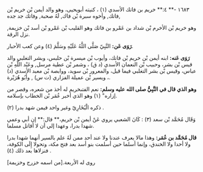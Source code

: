 ١٦٨٣ -** ٤:** خريم بن فاتك الأسدي (١) ، كنيته أبويحيى، وهو والد أيمن بْن خريم بْن فاتك, وأخوه سبرة بْن فاك, لَهُ صحبة, وفاتك جد جده,

وهو خريم بْن الأخرم بْن شداد بن عَمْرو بن فاتك وهو القليب بْن عَمْرو بْن أسد بْن خزيمة, نزل الرقة.

**رَوَى عَن:** النَّبِيّ صَلَّى اللَّهُ عَلَيْهِ وسَلَّمَ (٤) وعن كعب الأحبار.

**رَوَى عَنه:** ابنه أيمن بْن خريم بْن فاتك، وأيوب بْن ميسرة بْن حلبس، وبشر التغلبي والد قيس بْن بشر، وحبيب بْن النعمان الأسدي (د ق) ، وشمر بْن عطية مرسل, وعَبْد اللَّهِ بْن عباس، وقيس بْن بشر التغلبي فيما قيل، والمعرور بْن سويد، ووابصة بْن معبد الأسدي (د) ، ويسير بْن عميلة الفزاري (ت س) , وأَبُو هُرَيْرة.

**وهو الذي قال في النَّبِيُّ صلى الله عليه وسلم:** نعم الفتىخريم له أخذ من شعره، وقصر من إزاره" (١) وهو الذي أخبر عُمَر بْن الخطاب بإسلامه.

ذكره الْبُخَارِيّ وغير واحد فيمن شهد بدرا (٢) .

وَقَال مُحَمَّد بْن سعد (٣) : كَانَ الشعبي يروي عَنْ أيمن بْن خريم،** قال:** إن أبي وعمي شهدا بدرا، وعهدا إلي أن لا أقاتل مسلما.

**قال مُحَمَّد بن عُمَر:** وهذا مالا يعرف عندنا ولا عند أحد ممن لَهُ علم بالسير أنهما شهدا بدرا ولا أحدا ولا الخندق، وإنما أسلما حين أسلمت بنو أسد بعد فتح مكة، وتحولا إِلَى الكوفة، فنزلاها بعد ذلك (٤) .

روى له الأربعة.[من اسمه خزرج وخزيمة]